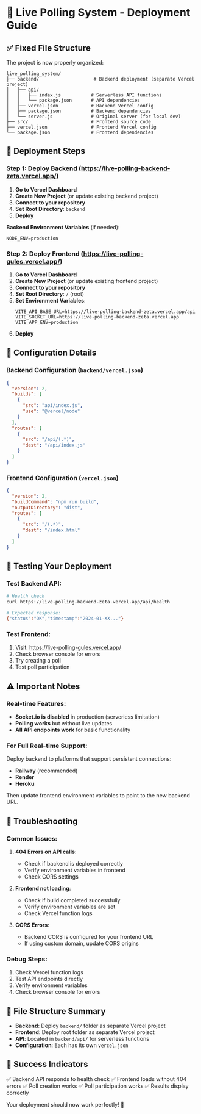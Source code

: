 # 🚀 Live Polling System - Deployment Guide

## ✅ Fixed File Structure

The project is now properly organized:

```
live_polling_system/
├── backend/                    # Backend deployment (separate Vercel project)
│   ├── api/
│   │   ├── index.js           # Serverless API functions
│   │   └── package.json       # API dependencies
│   ├── vercel.json            # Backend Vercel config
│   ├── package.json           # Backend dependencies
│   └── server.js              # Original server (for local dev)
├── src/                       # Frontend source code
├── vercel.json                # Frontend Vercel config
└── package.json               # Frontend dependencies
```

## 🎯 Deployment Steps

### Step 1: Deploy Backend (https://live-polling-backend-zeta.vercel.app/)

1. **Go to Vercel Dashboard**
2. **Create New Project** (or update existing backend project)
3. **Connect to your repository**
4. **Set Root Directory**: `backend`
5. **Deploy**

**Backend Environment Variables** (if needed):
```
NODE_ENV=production
```

### Step 2: Deploy Frontend (https://live-polling-gules.vercel.app/)

1. **Go to Vercel Dashboard**
2. **Create New Project** (or update existing frontend project)
3. **Connect to your repository**
4. **Set Root Directory**: `/` (root)
5. **Set Environment Variables**:
   ```
   VITE_API_BASE_URL=https://live-polling-backend-zeta.vercel.app/api
   VITE_SOCKET_URL=https://live-polling-backend-zeta.vercel.app
   VITE_APP_ENV=production
   ```
6. **Deploy**

## 🔧 Configuration Details

### Backend Configuration (`backend/vercel.json`)
```json
{
  "version": 2,
  "builds": [
    {
      "src": "api/index.js",
      "use": "@vercel/node"
    }
  ],
  "routes": [
    {
      "src": "/api/(.*)",
      "dest": "/api/index.js"
    }
  ]
}
```

### Frontend Configuration (`vercel.json`)
```json
{
  "version": 2,
  "buildCommand": "npm run build",
  "outputDirectory": "dist",
  "routes": [
    {
      "src": "/(.*)",
      "dest": "/index.html"
    }
  ]
}
```

## 🧪 Testing Your Deployment

### Test Backend API:
```bash
# Health check
curl https://live-polling-backend-zeta.vercel.app/api/health

# Expected response:
{"status":"OK","timestamp":"2024-01-XX..."}
```

### Test Frontend:
1. Visit: https://live-polling-gules.vercel.app/
2. Check browser console for errors
3. Try creating a poll
4. Test poll participation

## ⚠️ Important Notes

### Real-time Features:
- **Socket.io is disabled** in production (serverless limitation)
- **Polling works** but without live updates
- **All API endpoints work** for basic functionality

### For Full Real-time Support:
Deploy backend to platforms that support persistent connections:
- **Railway** (recommended)
- **Render**
- **Heroku**

Then update frontend environment variables to point to the new backend URL.

## 🐛 Troubleshooting

### Common Issues:

1. **404 Errors on API calls**:
   - Check if backend is deployed correctly
   - Verify environment variables in frontend
   - Check CORS settings

2. **Frontend not loading**:
   - Check if build completed successfully
   - Verify environment variables are set
   - Check Vercel function logs

3. **CORS Errors**:
   - Backend CORS is configured for your frontend URL
   - If using custom domain, update CORS origins

### Debug Steps:
1. Check Vercel function logs
2. Test API endpoints directly
3. Verify environment variables
4. Check browser console for errors

## 📁 File Structure Summary

- **Backend**: Deploy `backend/` folder as separate Vercel project
- **Frontend**: Deploy root folder as separate Vercel project
- **API**: Located in `backend/api/` for serverless functions
- **Configuration**: Each has its own `vercel.json`

## 🎉 Success Indicators

✅ Backend API responds to health check
✅ Frontend loads without 404 errors
✅ Poll creation works
✅ Poll participation works
✅ Results display correctly

Your deployment should now work perfectly! 🚀
